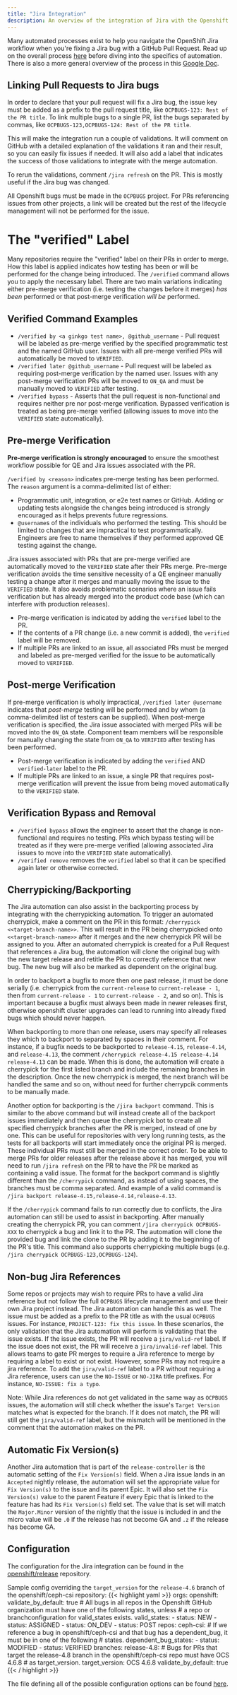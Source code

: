 ```yaml
---
title: "Jira Integration"
description: An overview of the integration of Jira with the Openshift CI
---
```


Many automated processes exist to help you navigate the OpenShift Jira workflow when you're fixing a Jira bug with a
GitHub Pull Request. Read up on the overall process [here][1] before diving into the specifics of automation. There is
also a more general overview of the process in this [Google Doc][3].

## Linking Pull Requests to Jira bugs

In order to declare that your pull request will fix a Jira bug, the issue key must be added as a prefix to the pull
request title, like `OCPBUGS-123: Rest of the PR title`. To link multiple bugs to a single PR, list the bugs separated
by commas, like `OCPBUGS-123,OCPBUGS-124: Rest of the PR title`.

This will make the integration run a couple of validations. It will comment on GitHub with a detailed explanation of the
validations it ran and their result, so you can easily fix issues if needed. It will also add a label that indicates the
success of those validations to integrate with the merge automation.

To rerun the validations, comment `/jira refresh` on the PR. This is mostly useful if the Jira bug was changed.

All Openshift bugs must be made in the `OCPBUGS` project. For PRs referencing issues from other projects, a link will be
created but the rest of the lifecycle management will not be performed for the issue.

# The "verified" Label
Many repositories require the "verified" label on their PRs in order to merge. How this label is applied indicates
how testing has been or will be performed for the change being introduced. The `/verified` command allows you to 
apply the necessary label. There are two main variations indicating either pre-merge verification (i.e. testing
the changes before it merges) _has been_ performed or that post-merge verification _will be_ performed.

## Verified Command Examples
- `/verified by <a ginkgo test name>, @github_username` - Pull request will be labeled as pre-merge verified by the
  specified programmatic test and the named GitHub user. Issues with all pre-merge verified PRs will automatically be 
  moved to `VERIFIED`.
- `/verified later @github_username` - Pull request will be labeled as requiring post-merge verification by the
  named user. Issues with any post-merge verification PRs will be moved to `ON_QA` and must be manually moved to
  `VERIFIED` after testing.
- `/verified bypass` - Asserts that the pull request is non-functional and requires neither pre nor post-merge 
  verification. Bypassed verification is treated as being pre-merge verified (allowing issues to move into the
  `VERIFIED` state automatically).

## Pre-merge Verification
**Pre-merge verification is strongly encouraged** to ensure the smoothest workflow possible for QE and Jira
issues associated with the PR.

`/verified by <reason>` indicates pre-merge testing has been performed. The `reason` argument is a comma-delimited 
list of either:
- Programmatic unit, integration, or e2e test names or GitHub. Adding or updating tests alongside the changes being introduced
  is strongly encouraged as it helps prevents future regressions.
- `@username`s of the individuals who performed the testing. This should be limited to changes that are impractical
  to test programmatically. Engineers are free to name themselves if they performed approved QE testing against the change.

Jira issues associated with PRs that are pre-merge verified are automatically moved to the `VERIFIED` state after
their PRs merge. Pre-merge verification avoids the time sensitive necessity of a QE engineer manually testing a 
change after it merges and manually moving the issue to the `VERIFIED` state. It also avoids problematic scenarios
where an issue fails verification but has already merged into the product code base (which can interfere with 
production releases).

- Pre-merge verification is indicated by adding the `verified` label to the PR.
- If the contents of a PR change (i.e. a new commit is added), the `verified` label will be removed.
- If multiple PRs are linked to an issue, all associated PRs must be merged and labeled as pre-merged verified 
  for the issue to be automatically moved to `VERIFIED`.

## Post-merge Verification
If pre-merge verification is wholly impractical, `/verified later @username` indicates that _post-merge_ testing 
will be performed and by whom (a comma-delimited list of testers can be supplied). When post-merge verification is 
specified, the Jira issue associated with merged PRs will be moved into the `ON_QA` state. Component team members
will be responsible for manually changing the state from `ON_QA` to `VERIFIED` after testing has been performed.

- Post-merge verification is indicated by adding the `verified` AND `verified-later` label to the PR.
- If multiple PRs are linked to an issue, a single PR that requires post-merge verification will prevent the issue
  from being moved automatically to the `VERIFIED` state.

## Verification Bypass and Removal
- `/verified bypass` allows the engineer to assert that the change is non-functional and requires no testing. PRs
  which bypass testing will be treated as if they were pre-merge verified (allowing associated Jira issues to move
  into the `VERIFIED` state automatically).
- `/verified remove` removes the `verified` label so that it can be specified again later or otherwise corrected.

## Cherrypicking/Backporting

The Jira automation can also assist in the backporting process by integrating with the cherrypicking automation. To
trigger an automated cherrypick, make a comment on the PR in this format: `/cherrypick <<target-branch-name>>`. This
will result in the PR being cherrypicked onto `<<target-branch-name>>` after it merges and the new cherrypick PR will be
assigned to you. After an automated cherrypick is created for a Pull Request that references a Jira bug, the automation
will clone the original bug with the new target release and retitle the PR to correctly reference that new bug. The new
bug will also be marked as dependent on the original bug.

In order to backport a bugfix to more then one past release, it must be done serially (i.e. cherrypick from the
`current-release` to `current-release - 1`, then from `current-release - 1` to `current-release - 2`, and so on). This
is important because a bugfix must always been made in newer releases first, otherwise openshift cluster upgrades can
lead to running into already fixed bugs which should never happen.

When backporting to more than one release, users may specify all releases they which to backport to separated by spaces
in their comment. For instance, if a bugfix needs to be backported to `release-4.15`, `release-4.14`, and `release-4.13`,
the comment `/cherrypick release-4.15 release-4.14 release-4.13` can be made. When this is done, the automation will create
a cherrypick for the first listed branch and include the remaining branches in the description. Once the new cherrypick is merged,
the next branch will be handled the same and so on, without need for further cherrypcik comments to be manually made.

Another option for backporting is the `/jira backport` command. This is similar to the above command but will instead
create all of the backport issues immediately and then queue the cherrypick bot to create all specified cherrypick
branches after the PR is merged, instead of one by one. This can be useful for repositories with very long running
tests, as the tests for all backports will start immediately once the original PR is merged. These individual PRs must
still be merged in the correct order. To be able to merge PRs for older releases after the release above it has merged,
you will need to run `/jira refresh` on the PR to have the PR be marked as containing a valid issue. The format for the
backport command is slightly different than the `/cherrypick` command, as instead of using spaces, the branches must be
comma separated.  And example of a valid command is `/jira backport release-4.15,release-4.14,release-4.13`.

If the `/cherrypick` command fails to run correctly due to conflicts, the Jira automation can still be used to assist in
backporting. After manually creating the cherrypick PR, you can comment `/jira cherrypick OCPBUGS-XXX` to cherrypick a
bug and link it to the PR. The automation will clone the provided bug and link the clone to the PR by adding it to the
beginning of the PR's title. This command also supports cherrypicking multiple bugs (e.g.  `/jira cherrypick
OCPBUGS-123,OCPBUGS-124`).

## Non-bug Jira References

Some repos or projects may wish to require PRs to have a valid Jira reference but not follow the full `OCPBUGS`
lifecycle management and use their own Jira project instead. The Jira automation can handle this as well. The issue must
be added as a prefix to the PR title as with the usual `OCPBUGS` issues. For instance, `PROJECT-123: fix this issue`. In
these scenarios, the only validation that the Jira automation will perform is validating that the issue exists. If the
issue exists, the PR will receive a `jira/valid-ref` label. If the issue does not exist, the PR will receive a
`jira/invalid-ref` label. This allows teams to gate PR merges to require a Jira reference to merge by requiring a label
to exist or not exist. However, some PRs may not require a jira reference. To add the `jira/valid-ref` label to a PR
without requiring a Jira reference, users can use the `NO-ISSUE` or `NO-JIRA` title prefixes. For instance, `NO-ISSUE:
fix a typo`.

Note: While Jira references do not get validated in the same way as `OCPBUGS` issues, the automation will still check
whether the issue's `Target Version` matches what is expected for the branch. If it does not match, the PR will still
get the `jira/valid-ref` label, but the mismatch will be mentioned in the comment that the automation makes on the PR.

## Automatic Fix Version(s)

Another Jira automation that is part of the `release-controller` is the automatic setting of the `Fix Version(s)` field.
When a Jira issue lands in an `Accepted` nightly release, the automation will set the appropriate value for `Fix
Version(s)` to the issue and its parent Epic. It will also set the `Fix Version(s)` value to the parent Feature if every
Epic that is linked to the feature has had its `Fix Version(s)` field set. The value that is set will match the
`Major.Minor` version of the nightly that the issue is included in and the micro value will be `.0` if the release has
not become GA and `.z` if the release has become GA.

## Configuration

The configuration for the Jira integration can be found in the [openshift/release][0] repository.

Sample config overriding the `target_version` for the `release-4.6` branch of the openshift/ceph-csi repository:
{{< highlight yaml >}}
  orgs:
    openshift:
      validate_by_default: true
      # All bugs in all repos in the Openshift GitHub organization must have one of the following states, unless
      # a repo or branchconfiguration for valid_states exists.
      valid_states:
      - status: NEW
      - status: ASSIGNED
      - status: ON_DEV
      - status: POST
      repos:
        ceph-csi:
          # If we reference a bug in openshift/ceph-csi and that bug has a dependent_bug, it must be in one of the following
          # states.
          dependent_bug_states:
          - status: MODIFIED
          - status: VERIFIED
          branches:
            release-4.8:
              # Bugs for PRs that target the release-4.8 branch in the openshift/ceph-csi repo must have OCS 4.6.8
              # as target_version.
              target_version: OCS 4.6.8
              validate_by_default: true
{{< / highlight >}}

The file defining all of the possible configuration options can be found [here][2].

[0]: https://github.com/openshift/release/blob/master/core-services/jira-lifecycle-plugin/config.yaml
[1]: https://source.redhat.com/groups/public/atomicopenshift/atomicopenshift_wiki/openshift_bugzilla_process
[2]: https://github.com/openshift-eng/jira-lifecycle-plugin/blob/main/cmd/jira-lifecycle-plugin/config.go
[3]: https://docs.google.com/document/d/1sxuq3f3dzhjt8mqYGL5_K4-2avhQwWC7gjEfZoABfEE/edit
